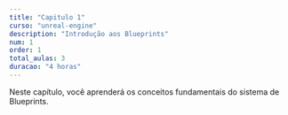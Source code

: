 ```yaml
---
title: "Capitulo 1"
curso: "unreal-engine"
description: "Introdução aos Blueprints"
num: 1
order: 1
total_aulas: 3
duracao: "4 horas"
---
```


Neste capítulo, você aprenderá os conceitos fundamentais do sistema de Blueprints.
